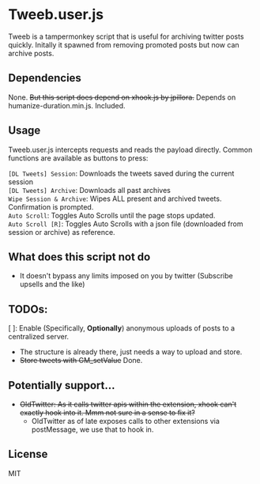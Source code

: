 # Tweeb.user.js

Tweeb is a tampermonkey script that is useful for archiving twitter posts quickly. Initally it spawned from removing promoted posts but now can archive posts.

## Dependencies

None. ~~But this script does depend on xhook.js by jpillora.~~ Depends on humanize-duration.min.js. Included.

## Usage

Tweeb.user.js intercepts requests and reads the payload directly. Common functions are available as buttons to press:

`[DL Tweets] Session`: Downloads the tweets saved during the current session  
`[DL Tweets] Archive`: Downloads all past archives  
`Wipe Session & Archive`: Wipes ALL present and archived tweets. Confirmation is prompted.  
`Auto Scroll`: Toggles Auto Scrolls until the page stops updated.  
`Auto Scroll [R]`: Toggles Auto Scrolls with a json file (downloaded from session or archive) as reference.  

## What does this script not do

- It doesn't bypass any limits imposed on you by twitter (Subscribe upsells and the like)

## TODOs:

[ ]: Enable (Specifically, **Optionally**) anonymous uploads of posts to a centralized server.
  - The structure is already there, just needs a way to upload and store.  
- ~~Store tweets with GM_setValue~~ Done.

## Potentially support...

- ~~OldTwitter: As it calls twitter apis within the extension, xhook can't exactly hook into it. Mmm not sure in a sense to fix it?~~
  - OldTwitter as of late exposes calls to other extensions via postMessage, we use that to hook in.


## License

MIT
